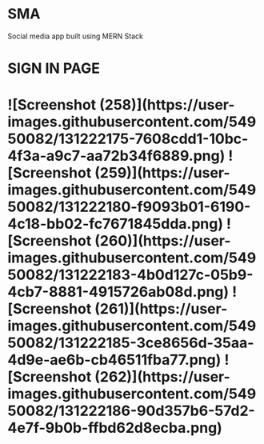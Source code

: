 # SMA
Social media app built using MERN Stack
<h1>SIGN IN PAGE <h1>
![Screenshot (258)](https://user-images.githubusercontent.com/54950082/131222175-7608cdd1-10bc-4f3a-a9c7-aa72b34f6889.png)
![Screenshot (259)](https://user-images.githubusercontent.com/54950082/131222180-f9093b01-6190-4c18-bb02-fc7671845dda.png)
![Screenshot (260)](https://user-images.githubusercontent.com/54950082/131222183-4b0d127c-05b9-4cb7-8881-4915726ab08d.png)
![Screenshot (261)](https://user-images.githubusercontent.com/54950082/131222185-3ce8656d-35aa-4d9e-ae6b-cb46511fba77.png)
![Screenshot (262)](https://user-images.githubusercontent.com/54950082/131222186-90d357b6-57d2-4e7f-9b0b-ffbd62d8ecba.png)

